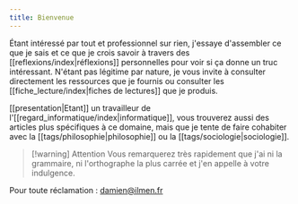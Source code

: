 ```yaml
---
title: Bienvenue
---
```


Étant intéressé par tout et professionnel sur rien, j'essaye d'assembler ce que je sais et ce que je crois savoir à travers des [[reflexions/index|réflexions]] personnelles pour voir si ça donne un truc intéressant. N'étant pas légitime par nature, je vous invite à consulter directement les ressources que je fournis ou consulter les [[fiche_lecture/index|fiches de lectures]] que je produis.

[[presentation|Etant]] un travailleur de l'[[regard_informatique/index|informatique]], vous trouverez aussi des articles plus spécifiques à ce domaine, mais que je tente de faire cohabiter avec la [[tags/philosophie|philosophie]] ou la [[tags/sociologie|sociologie]].

> [!warning] Attention
> Vous remarquerez très rapidement que j'ai ni la grammaire, ni l'orthographe la plus carrée et j'en appelle à votre indulgence.

Pour toute réclamation : damien@ilmen.fr
